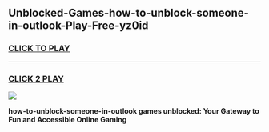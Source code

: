 
## Unblocked-Games-how-to-unblock-someone-in-outlook-Play-Free-yz0id
<h3>
<a href="https://premium76.site?title=how-to-unblock-someone-in-outlook&ref=10A">CLICK TO PLAY</a></h3>
<hr>

<h3>
<a href="https://premium76.site?title=how-to-unblock-someone-in-outlook&ref=10A">CLICK 2 PLAY</a>
  
</h3>

<a href="https://premium76.site?title=how-to-unblock-someone-in-outlook&ref=10A"><img src="https://clearcache.store/games.png"></a>


**how-to-unblock-someone-in-outlook games unblocked: Your Gateway to Fun and Accessible Online Gaming**
